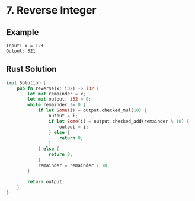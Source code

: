 <script setup>
import P7 from '../../src/components/P7.vue'
</script>

# 7. Reverse Integer

## Example

```
Input: x = 123
Output: 321
```

<P7 />

## Rust Solution

```rust
impl Solution {
    pub fn reverse(x: i32) -> i32 {
        let mut remainder = x;
        let mut output: i32 = 0;
        while remainder != 0 {
            if let Some(i) = output.checked_mul(10) {
                output = i;
                if let Some(i) = output.checked_add(remainder % 10) {
                    output = i;
                } else {
                    return 0;
                }
            } else {
                return 0;
            }
            remainder = remainder / 10;
        }

        return output;
    }
}
```
